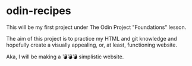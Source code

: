 # odin-recipes
This will be my first project under The Odin Project "Foundations" lesson. 

The aim of this project is to practice my HTML and git knowledge and hopefully create a visually appealing, or, at least, functioning website. 

Aka, I will be making a 💣💣💣 simplistic website. 


